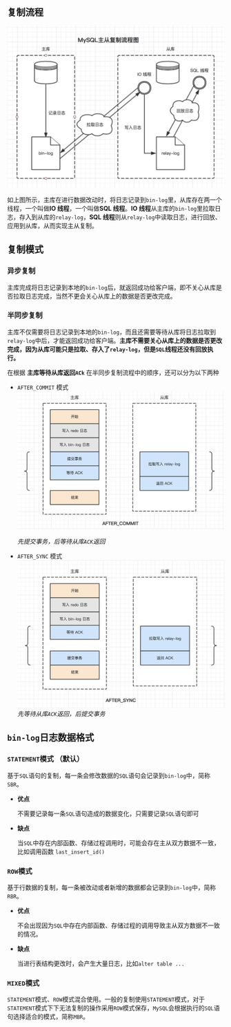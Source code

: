 ## 复制流程
![MySQL主从复制流程图](./MySQL主从复制流程图.jpg)

如上图所示，主库在进行数据改动时，将日志记录到`bin-log`里，从库存在两一个线程，一个叫做**IO 线程**，一个叫做**SQL 线程**。**IO 线程**从主库的`bin-log`里拉取日志，存入到从库的`relay-log`，**SQL 线程**则从`relay-log`中读取日志，进行回放、应用到从库，从而实现主从复制。

## 复制模式

### 异步复制
主库完成将日志记录到本地的`bin-log`后，就返回成功给客户端，即不关心从库是否拉取日志完成，当然不更会关心从库上的数据是否更改完成。

### 半同步复制

主库不仅需要将日志记录到本地的`bin-log`，而且还需要等待从库将日志拉取到`relay-log`中后，才能返回成功给客户端。**主库不需要关心从库上的数据是否更改完成，因为从库可能只是拉取、存入了`relay-log`，但是`SQL`线程还没有回放执行。**

在根据 **主库等待从库返回`ACk`** 在半同步复制流程中的顺序，还可以分为以下两种

+ `AFTER_COMMIT` 模式
![MySQL半同步复制之AFTER_COMMIT](./MySQL半同步复制之AFTER_COMMIT.jpg)

    *先提交事务，后等待从库`ACK`返回*

+ `AFTER_SYNC` 模式
![MySQL半同步复制之AFTER_SYNC](./MySQL半同步复制之AFTER_SYNC.jpg)
    *先等待从库`ACK`返回，后提交事务*

## `bin-log`日志数据格式

### `STATEMENT`模式 **（默认）**

基于`SQL`语句的复制，每一条会修改数据的`SQL`语句会记录到`bin-log`中，简称`SBR`。

+ **优点**
  
  不需要记录每一条`SQL`语句造成的数据变化，只需要记录`SQL`语句即可

+ **缺点**
  
  当`SQL`中存在内部函数、存储过程调用时，可能会存在主从双方数据不一致，比如调用函数 `last_insert_id()`

### `ROW`模式

基于行数据的复制，每一条被改动或者新增的数据都会记录到`bin-log`中，简称`RBR`。

+ **优点**

  不会出现因为`SQL`中存在内部函数、存储过程的调用导致主从双方数据不一致的情况。

+ **缺点**

  当进行表结构更改时，会产生大量日志，比如`alter table ...`

### `MIXED`模式

`STATEMENT`模式、`ROW`模式混合使用。一般的复制使用`STATEMENT`模式，对于`STATEMENT`模式下下无法复制的操作采用`ROW`模式保存，`MySQL`会根据执行的`SQL`语句选择适合的模式，简称`MBR`。